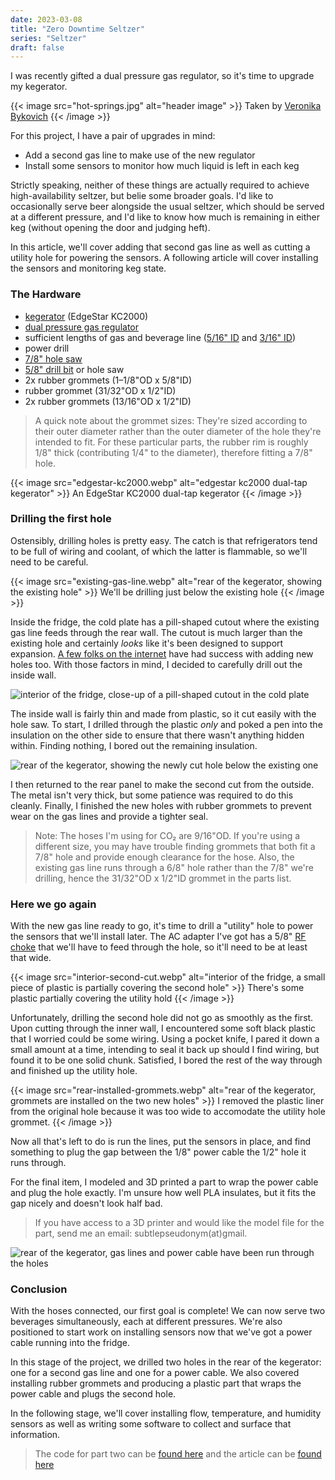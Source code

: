 ```yaml
---
date: 2023-03-08
title: "Zero Downtime Seltzer"
series: "Seltzer"
draft: false
---
```

I was recently gifted a dual pressure gas regulator, so it's time to upgrade my kegerator.

{{< image src="hot-springs.jpg" alt="header image" >}}
Taken by [Veronika Bykovich](https://veronikabykovich.com/)
{{< /image >}}

For this project, I have a pair of upgrades in mind:
- Add a second gas line to make use of the new regulator
- Install some sensors to monitor how much liquid is left in each keg

Strictly speaking, neither of these things are actually required to achieve high-availability seltzer, but belie some broader goals. I'd like to occasionally serve beer alongside the usual seltzer, which should be served at a different pressure, and I'd like to know how much is remaining in either keg (without opening the door and judging heft).

In this article, we'll cover adding that second gas line as well as cutting a utility hole for powering the sensors. A following article will cover installing the sensors and monitoring keg state.

### The Hardware

- [kegerator](https://www.edgestar.com/edgestar-full-size-kegerator-keg-beer-cooler/KC2000.html) (EdgeStar KC2000)
- [dual pressure gas regulator](https://www.amazon.com/Pressure-Regulator-Regulators-Kombucha-Connection/dp/B07D8J7NDC)
- sufficient lengths of gas and beverage line ([5/16" ID](https://www.kegoutlet.com/hose-gas-hose-red-5-16-id-9-16-od.html) and [3/16" ID](https://www.kegoutlet.com/hose-beer-hose-clear-3-16-id-x-7-16-od.html))
- power drill
- [7/8" hole saw](https://www.lowes.com/pd/LENOX-7-8-in-Bi-Metal-Arbored-Hole-Saw/1003054082)
- [5/8" drill bit](https://www.lowes.com/pd/DEWALT-5-8-in-x-Standard-Twist-Drill-Bit/3420094) or hole saw
- 2x rubber grommets (1–1/8"OD x 5/8"ID)
- rubber grommet (31/32"OD x 1/2"ID)
- 2x rubber grommets (13/16"OD x 1/2"ID)

> A quick note about the grommet sizes: They're sized according to their outer diameter rather than the outer diameter of the hole they're intended to fit. For these particular parts, the rubber rim is roughly 1/8" thick (contributing 1/4" to the diameter), therefore fitting a 7/8" hole.

{{< image src="edgestar-kc2000.webp" alt="edgestar kc2000 dual-tap kegerator" >}}
An EdgeStar KC2000 dual-tap kegerator
{{< /image >}}

### Drilling the first hole

Ostensibly, drilling holes is pretty easy. The catch is that refrigerators tend to be full of wiring and coolant, of which the latter is flammable, so we'll need to be careful.

{{< image src="existing-gas-line.webp" alt="rear of the kegerator, showing the existing hole" >}}
We'll be drilling just below the existing hole
{{< /image >}}

Inside the fridge, the cold plate has a pill-shaped cutout where the existing gas line feeds through the rear wall. The cutout is much larger than the existing hole and certainly _looks_ like it's been designed to support expansion. [A few folks on the internet](https://www.homebrewtalk.com/threads/adding-a-second-gas-line-to-a-edgestar-kc2000twin.347217/) have had success with adding new holes too. With those factors in mind, I decided to carefully drill out the inside wall.

![interior of the fridge, close-up of a pill-shaped cutout in the cold plate](cold-plate-first-hole.webp)

The inside wall is fairly thin and made from plastic, so it cut easily with the hole saw. To start, I drilled through the plastic _only_ and poked a pen into the insulation on the other side to ensure that there wasn't anything hidden within. Finding nothing, I bored out the remaining insulation.

![rear of the kegerator, showing the newly cut hole below the existing one](rear-first-cut.webp)

I then returned to the rear panel to make the second cut from the outside. The metal isn't very thick, but some patience was required to do this cleanly. Finally, I finished the new holes with rubber grommets to prevent wear on the gas lines and provide a tighter seal.

> Note: The hoses I'm using for CO₂ are 9/16"OD. If you're using a different size, you may have trouble finding grommets that both fit a 7/8" hole and provide enough clearance for the hose. Also, the existing gas line runs through a 6/8" hole rather than the 7/8" we're drilling, hence the 31/32"OD x 1/2"ID grommet in the parts list.

### Here we go again

With the new gas line ready to go, it's time to drill a "utility" hole to power the sensors that we'll install later. The AC adapter I've got has a 5/8" [RF choke](https://en.wikipedia.org/wiki/Ferrite_bead) that we'll have to feed through the hole, so it'll need to be at least that wide.

{{< image src="interior-second-cut.webp" alt="interior of the fridge, a small piece of plastic is partially covering the second hole" >}}
There's some plastic partially covering the utility hold
{{< /image >}}

Unfortunately, drilling the second hole did not go as smoothly as the first. Upon cutting through the inner wall, I encountered some soft black plastic that I worried could be some wiring. Using a pocket knife, I pared it down a small amount at a time, intending to seal it back up should I find wiring, but found it to be one solid chunk. Satisfied, I bored the rest of the way through and finished up the utility hole.

{{< image src="rear-installed-grommets.webp" alt="rear of the kegerator, grommets are installed on the two new holes" >}}
I removed the plastic liner from the original hole because it was too wide to accomodate the utility hole grommet.
{{< /image >}}

Now all that's left to do is run the lines, put the sensors in place, and find something to plug the gap between the 1/8" power cable the 1/2" hole it runs through.

For the final item, I modeled and 3D printed a part to wrap the power cable and plug the hole exactly. I'm unsure how well PLA insulates, but it fits the gap nicely and doesn't look half bad.

> If you have access to a 3D printer and would like the model file for the part, send me an email: subtlepseudonym(at)gmail.

![rear of the kegerator, gas lines and power cable have been run through the holes](rear-run-lines.webp)

### Conclusion

With the hoses connected, our first goal is complete! We can now serve two beverages simultaneously, each at different pressures. We're also positioned to start work on installing sensors now that we've got a power cable running into the fridge.

In this stage of the project, we drilled two holes in the rear of the kegerator: one for a second gas line and one for a power cable. We also covered installing rubber grommets and producing a plastic part that wraps the power cable and plugs the second hole.

In the following stage, we'll cover installing flow, temperature, and humidity sensors as well as writing some software to collect and surface that information.

> The code for part two can be [found here](https://github.com/subtlepseudonym/kegerator) and the article can be [found here](https://subtlepseudonym.com/articles/ha-keg-sensors/)
